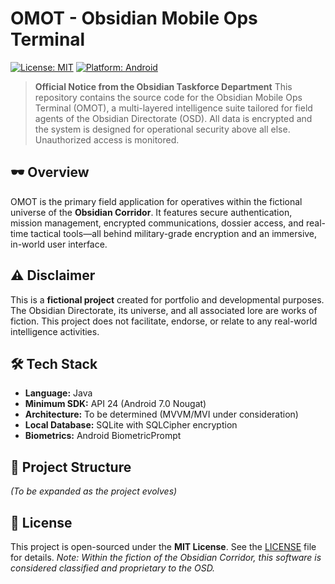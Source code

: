 # OMOT - Obsidian Mobile Ops Terminal

[![License: MIT](https://img.shields.io/badge/License-MIT-black.svg)](https://opensource.org/licenses/MIT)
[![Platform: Android](https://img.shields.io/badge/Platform-Android-3DDC84.svg?logo=android)](https://www.android.com/)

> **Official Notice from the Obsidian Taskforce Department**
> This repository contains the source code for the Obsidian Mobile Ops Terminal (OMOT), a multi-layered intelligence suite tailored for field agents of the Obsidian Directorate (OSD). All data is encrypted and the system is designed for operational security above all else. Unauthorized access is monitored.

## 🕶️ Overview

OMOT is the primary field application for operatives within the fictional universe of the **Obsidian Corridor**. It features secure authentication, mission management, encrypted communications, dossier access, and real-time tactical tools—all behind military-grade encryption and an immersive, in-world user interface.

## ⚠️ Disclaimer

This is a **fictional project** created for portfolio and developmental purposes. The Obsidian Directorate, its universe, and all associated lore are works of fiction. This project does not facilitate, endorse, or relate to any real-world intelligence activities.

## 🛠️ Tech Stack

- **Language:** Java
- **Minimum SDK:** API 24 (Android 7.0 Nougat)
- **Architecture:** To be determined (MVVM/MVI under consideration)
- **Local Database:** SQLite with SQLCipher encryption
- **Biometrics:** Android BiometricPrompt

## 📁 Project Structure

*(To be expanded as the project evolves)*

## 🔐 License

This project is open-sourced under the **MIT License**. See the [LICENSE](LICENSE) file for details.
*Note: Within the fiction of the Obsidian Corridor, this software is considered classified and proprietary to the OSD.*